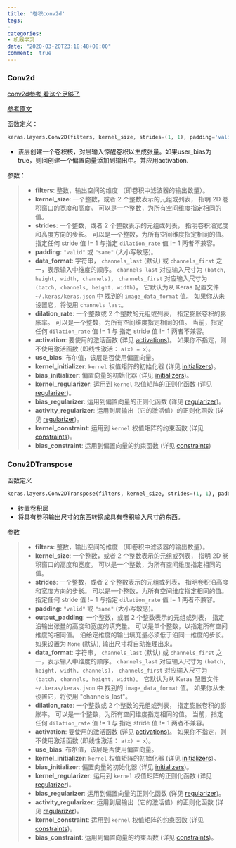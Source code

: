 ```yaml
---
title: '卷积conv2d'
tags: 
-
categories: 
- 机器学习
date: "2020-03-20T23:18:48+08:00"
comment:  true  
---
```


### Conv2d

[conv2d参考,看这个足够了](https://blog.csdn.net/lujiandong1/article/details/53728053)

[参考原文](https://stackoverflow.com/questions/37674306/what-is-the-difference-between-same-and-valid-padding-in-tf-nn-max-pool-of-t)

函数定义：

```python
keras.layers.Conv2D(filters, kernel_size, strides=(1, 1), padding='valid', data_format=None, dilation_rate=(1, 1), activation=None, use_bias=True, kernel_initializer='glorot_uniform', bias_initializer='zeros', kernel_regularizer=None, bias_regularizer=None, activity_regularizer=None, kernel_constraint=None, bias_constraint=None)

```

- 该层创建一个卷积核，对层输入惊醒卷积以生成张量。如果user_bias为true，则回创建一个偏置向量添加到输出中。并应用activation.

参数：

> - **filters**: 整数，输出空间的维度 （即卷积中滤波器的输出数量）。
> - **kernel_size**: 一个整数，或者 2 个整数表示的元组或列表， 指明 2D 卷积窗口的宽度和高度。 可以是一个整数，为所有空间维度指定相同的值。
> - **strides**: 一个整数，或者 2 个整数表示的元组或列表， 指明卷积沿宽度和高度方向的步长。 可以是一个整数，为所有空间维度指定相同的值。 指定任何 stride 值 != 1 与指定 `dilation_rate` 值 != 1 两者不兼容。
> - **padding**: `"valid"` 或 `"same"` (大小写敏感)。
> - **data_format**: 字符串， `channels_last` (默认) 或 `channels_first` 之一，表示输入中维度的顺序。 `channels_last` 对应输入尺寸为 `(batch, height, width, channels)`， `channels_first` 对应输入尺寸为 `(batch, channels, height, width)`。 它默认为从 Keras 配置文件 `~/.keras/keras.json` 中 找到的 `image_data_format` 值。 如果你从未设置它，将使用 `channels_last`。
> - **dilation_rate**: 一个整数或 2 个整数的元组或列表， 指定膨胀卷积的膨胀率。 可以是一个整数，为所有空间维度指定相同的值。 当前，指定任何 `dilation_rate` 值 != 1 与 指定 stride 值 != 1 两者不兼容。
> - **activation**: 要使用的激活函数 (详见 [activations](https://keras.io/zh/activations/))。 如果你不指定，则不使用激活函数 (即线性激活： `a(x) = x`)。
> - **use_bias**: 布尔值，该层是否使用偏置向量。
> - **kernel_initializer**: `kernel` 权值矩阵的初始化器 (详见 [initializers](https://keras.io/zh/initializers/))。
> - **bias_initializer**: 偏置向量的初始化器 (详见 [initializers](https://keras.io/zh/initializers/))。
> - **kernel_regularizer**: 运用到 `kernel` 权值矩阵的正则化函数 (详见 [regularizer](https://keras.io/zh/regularizers/))。
> - **bias_regularizer**: 运用到偏置向量的正则化函数 (详见 [regularizer](https://keras.io/zh/regularizers/))。
> - **activity_regularizer**: 运用到层输出（它的激活值）的正则化函数 (详见 [regularizer](https://keras.io/zh/regularizers/))。
> - **kernel_constraint**: 运用到 `kernel` 权值矩阵的约束函数 (详见 [constraints](https://keras.io/zh/constraints/))。
> - **bias_constraint**: 运用到偏置向量的约束函数 (详见 [constraints](https://keras.io/zh/constraints/))



### Conv2DTranspose

函数定义

```python
keras.layers.Conv2DTranspose(filters, kernel_size, strides=(1, 1), padding='valid', output_padding=None, data_format=None, dilation_rate=(1, 1), activation=None, use_bias=True, kernel_initializer='glorot_uniform', bias_initializer='zeros', kernel_regularizer=None, bias_regularizer=None, activity_regularizer=None, kernel_constraint=None, bias_constraint=None)

```

- 转置卷积层
- 将具有卷积输出尺寸的东西转换成具有卷积输入尺寸的东西。

参数

> - **filters**: 整数，输出空间的维度 （即卷积中滤波器的输出数量）。
> - **kernel_size**: 一个整数，或者 2 个整数表示的元组或列表， 指明 2D 卷积窗口的高度和宽度。 可以是一个整数，为所有空间维度指定相同的值。
> - **strides**: 一个整数，或者 2 个整数表示的元组或列表， 指明卷积沿高度和宽度方向的步长。 可以是一个整数，为所有空间维度指定相同的值。 指定任何 stride 值 != 1 与指定 `dilation_rate` 值 != 1 两者不兼容。
> - **padding**: `"valid"` 或 `"same"` (大小写敏感)。
> - **output_padding**: 一个整数，或者 2 个整数表示的元组或列表， 指定沿输出张量的高度和宽度的填充量。 可以是单个整数，以指定所有空间维度的相同值。 沿给定维度的输出填充量必须低于沿同一维度的步长。 如果设置为 `None` (默认), 输出尺寸将自动推理出来。
> - **data_format**: 字符串， `channels_last` (默认) 或 `channels_first` 之一，表示输入中维度的顺序。 `channels_last` 对应输入尺寸为 `(batch, height, width, channels)`， `channels_first` 对应输入尺寸为 `(batch, channels, height, width)`。 它默认为从 Keras 配置文件 `~/.keras/keras.json` 中 找到的 `image_data_format` 值。 如果你从未设置它，将使用 "channels_last"。
> - **dilation_rate**: 一个整数或 2 个整数的元组或列表， 指定膨胀卷积的膨胀率。 可以是一个整数，为所有空间维度指定相同的值。 当前，指定任何 `dilation_rate` 值 != 1 与 指定 stride 值 != 1 两者不兼容。
> - **activation**: 要使用的激活函数 (详见 [activations](https://keras.io/zh/activations/))。 如果你不指定，则不使用激活函数 (即线性激活： `a(x) = x`)。
> - **use_bias**: 布尔值，该层是否使用偏置向量。
> - **kernel_initializer**: `kernel` 权值矩阵的初始化器 (详见 [initializers](https://keras.io/zh/initializers/))。
> - **bias_initializer**: 偏置向量的初始化器 (详见 [initializers](https://keras.io/zh/initializers/))。
> - **kernel_regularizer**: 运用到 `kernel` 权值矩阵的正则化函数 (详见 [regularizer](https://keras.io/zh/regularizers/))。
> - **bias_regularizer**: 运用到偏置向量的正则化函数 (详见 [regularizer](https://keras.io/zh/regularizers/))。
> - **activity_regularizer**: 运用到层输出（它的激活值）的正则化函数 (详见 [regularizer](https://keras.io/zh/regularizers/))。
> - **kernel_constraint**: 运用到 `kernel` 权值矩阵的约束函数 (详见 [constraints](https://keras.io/zh/constraints/))。
> - **bias_constraint**: 运用到偏置向量的约束函数 (详见 [constraints](https://keras.io/zh/constraints/))。